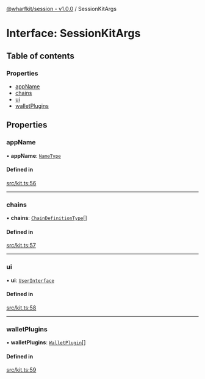 [@wharfkit/session - v1.0.0](/docs/testREADME.md) / SessionKitArgs

# Interface: SessionKitArgs

## Table of contents

### Properties

- [appName](/docs/testinterfaces/SessionKitArgs.md#appname)
- [chains](/docs/testinterfaces/SessionKitArgs.md#chains)
- [ui](/docs/testinterfaces/SessionKitArgs.md#ui)
- [walletPlugins](/docs/testinterfaces/SessionKitArgs.md#walletplugins)

## Properties

### appName

• **appName**: [`NameType`](/docs/testREADME.md#nametype)

#### Defined in

[src/kit.ts:56](https://github.com/wharfkit/session/blob/3f0b05c/src/kit.ts#L56)

___

### chains

• **chains**: [`ChainDefinitionType`](/docs/testREADME.md#chaindefinitiontype)[]

#### Defined in

[src/kit.ts:57](https://github.com/wharfkit/session/blob/3f0b05c/src/kit.ts#L57)

___

### ui

• **ui**: [`UserInterface`](/docs/testinterfaces/UserInterface.md)

#### Defined in

[src/kit.ts:58](https://github.com/wharfkit/session/blob/3f0b05c/src/kit.ts#L58)

___

### walletPlugins

• **walletPlugins**: [`WalletPlugin`](/docs/testinterfaces/WalletPlugin.md)[]

#### Defined in

[src/kit.ts:59](https://github.com/wharfkit/session/blob/3f0b05c/src/kit.ts#L59)
